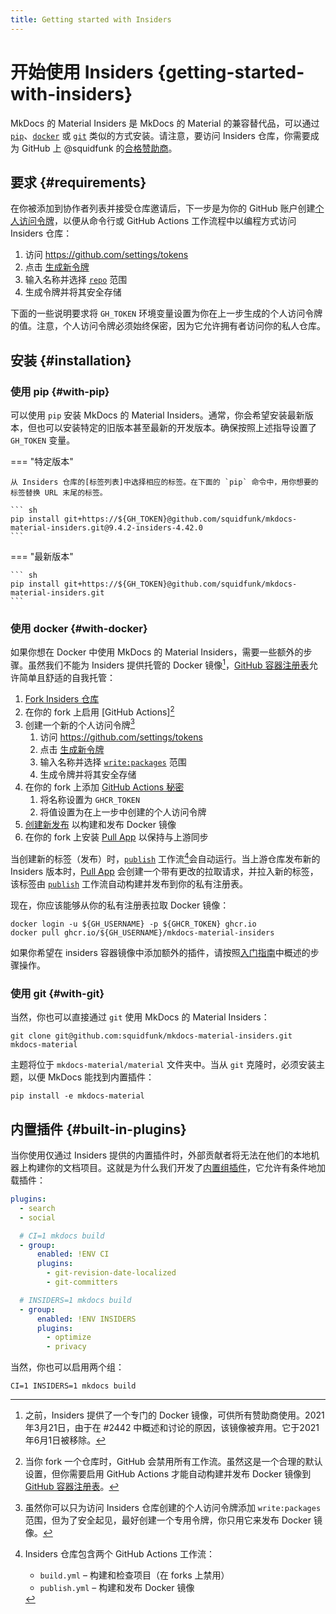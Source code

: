 ```yaml
---
title: Getting started with Insiders
---
```


# 开始使用 Insiders {getting-started-with-insiders}

MkDocs 的 Material Insiders 是 MkDocs 的 Material 的兼容替代品，可以通过 [`pip`][pip]、[`docker`][docker] 或 [`git`][git] 类似的方式安装。请注意，要访问 Insiders 仓库，你需要成为 GitHub 上 @squidfunk 的[合格赞助商][become an eligible sponsor]。

  [pip]: #with-pip
  [docker]: #with-docker
  [git]: #with-git
  [become an eligible sponsor]: index.md#how-to-become-a-sponsor

## 要求 {#requirements}

在你被添加到协作者列表并接受仓库邀请后，下一步是为你的 GitHub 账户创建[个人访问令牌][personal access token]，以便从命令行或 GitHub Actions 工作流程中以编程方式访问 Insiders 仓库：

1.  访问 https://github.com/settings/tokens
2.  点击 [生成新令牌][Generate a new token]
3.  输入名称并选择 [`repo`][scopes] 范围
4.  生成令牌并将其安全存储

  [personal access token]: https://docs.github.com/en/github/authenticating-to-github/creating-a-personal-access-token
  [Generate a new token]: https://github.com/settings/tokens/new
  [scopes]: https://docs.github.com/en/developers/apps/scopes-for-oauth-apps#available-scopes

下面的一些说明要求将 `GH_TOKEN` 环境变量设置为你在上一步生成的个人访问令牌的值。注意，个人访问令牌必须始终保密，因为它允许拥有者访问你的私人仓库。

## 安装 {#installation}

### 使用 pip {#with-pip}

可以使用 `pip` 安装 MkDocs 的 Material Insiders。通常，你会希望安装最新版本，但也可以安装特定的旧版本甚至最新的开发版本。确保按照上述指导设置了 `GH_TOKEN` 变量。

=== "特定版本"

    从 Insiders 仓库的[标签列表]中选择相应的标签。在下面的 `pip` 命令中，用你想要的标签替换 URL 末尾的标签。

    ``` sh
    pip install git+https://${GH_TOKEN}@github.com/squidfunk/mkdocs-material-insiders.git@9.4.2-insiders-4.42.0
    ```

=== "最新版本"

    ``` sh
    pip install git+https://${GH_TOKEN}@github.com/squidfunk/mkdocs-material-insiders.git
    ```

[标签列表]: https://github.com/squidfunk/mkdocs-material-insiders/tags

### 使用 docker {#with-docker}

如果你想在 Docker 中使用 MkDocs 的 Material Insiders，需要一些额外的步骤。虽然我们不能为 Insiders 提供托管的 Docker 镜像[^2]，[GitHub 容器注册表]允许简单且舒适的自我托管：

1.  [Fork Insiders 仓库]
2.  在你的 fork 上启用 [GitHub Actions][^3]
3.  创建一个新的个人访问令牌[^4]
    1.  访问 https://github.com/settings/tokens
    2.  点击 [生成新令牌][Generate a new token]
    3.  输入名称并选择 [`write:packages`][scopes] 范围
    4.  生成令牌并将其安全存储
4.  在你的 fork 上添加 [GitHub Actions 秘密][GitHub Actions secret]
    1.  将名称设置为 `GHCR_TOKEN`
    2.  将值设置为在上一步中创建的个人访问令牌
5.  [创建新发布][Create a new release] 以构建和发布 Docker 镜像
6.  在你的 fork 上安装 [Pull App] 以保持与上游同步

当创建新的标签（发布）时，[`publish`][publish] 工作流[^5]会自动运行。当上游仓库发布新的 Insiders 版本时，[Pull App] 会创建一个带有更改的拉取请求，并拉入新的标签，该标签由 [`publish`][publish] 工作流自动构建并发布到你的私有注册表。

现在，你应该能够从你的私有注册表拉取 Docker 镜像：

```
docker login -u ${GH_USERNAME} -p ${GHCR_TOKEN} ghcr.io
docker pull ghcr.io/${GH_USERNAME}/mkdocs-material-insiders
```

如果你希望在 insiders 容器镜像中添加额外的插件，请按照[入门指南](../getting-started.md#with-docker)中概述的步骤操作。

  [^2]:
    之前，Insiders 提供了一个专门的 Docker 镜像，可供所有赞助商使用。2021年3月21日，由于在 #2442 中概述和讨论的原因，该镜像被弃用。它于2021年6月1日被移除。

  [^3]:
    当你 fork 一个仓库时，GitHub 会禁用所有工作流。虽然这是一个合理的默认设置，但你需要启用 GitHub Actions 才能自动构建并发布 Docker 镜像到 [GitHub 容器注册表]。

  [^4]:
    虽然你可以只为访问 Insiders 仓库创建的个人访问令牌添加 `write:packages` 范围，但为了安全起见，最好创建一个专用令牌，你只用它来发布 Docker 镜像。

  [^5]:
    Insiders 仓库包含两个 GitHub Actions 工作流：

    - `build.yml` – 构建和检查项目（在 forks 上禁用）
    - `publish.yml` – 构建和发布 Docker 镜像

### 使用 git {#with-git}

当然，你也可以直接通过 `git` 使用 MkDocs 的 Material Insiders：

```
git clone git@github.com:squidfunk/mkdocs-material-insiders.git mkdocs-material
```

主题将位于 `mkdocs-material/material` 文件夹中。当从 `git` 克隆时，必须安装主题，以便 MkDocs 能找到内置插件：

```
pip install -e mkdocs-material
```

  [GitHub 容器注册表]: https://docs.github.com/en/packages/guides/about-github-container-registry
  [Fork Insiders 仓库]: https://github.com/squidfunk/mkdocs-material-insiders/fork
  [GitHub Actions]: https://docs.github.com/en/github/administering-a-repository/disabling-or-limiting-github-actions-for-a-repository
  [packages scope]: https://docs.github.com/en/developers/apps/scopes-for-oauth-apps#available-scopes
  [GitHub Actions secret]: https://docs.github.com/en/actions/reference/encrypted-secrets#creating-encrypted-secrets-for-a-repository
  [Create a new release]: https://docs.github.com/en/github/administering-a-repository/managing-releases-in-a-repository#creating-a-release
  [Pull App]: https://github.com/apps/pull
  [publish]: https://github.com/squidfunk/mkdocs-material-insiders/blob/master/.github/workflows/publish.yml

## 内置插件 {#built-in-plugins}

当你使用仅通过 Insiders 提供的内置插件时，外部贡献者将无法在他们的本地机器上构建你的文档项目。这就是为什么我们开发了[内置组插件][built-in group plugin]，它允许有条件地加载插件：

``` yaml
plugins:
  - search
  - social

  # CI=1 mkdocs build
  - group:
      enabled: !ENV CI
      plugins:
        - git-revision-date-localized
        - git-committers

  # INSIDERS=1 mkdocs build
  - group:
      enabled: !ENV INSIDERS
      plugins:
        - optimize
        - privacy
```

当然，你也可以启用两个组：

```
CI=1 INSIDERS=1 mkdocs build
```

  [^1]:
    以前我们推荐使用[配置继承][configuration inheritance]来解决这些限制，但全新的[内置组插件][built-in group plugin]是一个更好的方法，因为它允许你使用单一的配置文件来构建你的项目，无论是使用社区版还是 Insiders 版本的 MkDocs 的 Material。

  [built-in group plugin]: ../plugins/group.md
  [configuration inheritance]: https://www.mkdocs.org/user-guide/configuration/#configuration-inheritance
